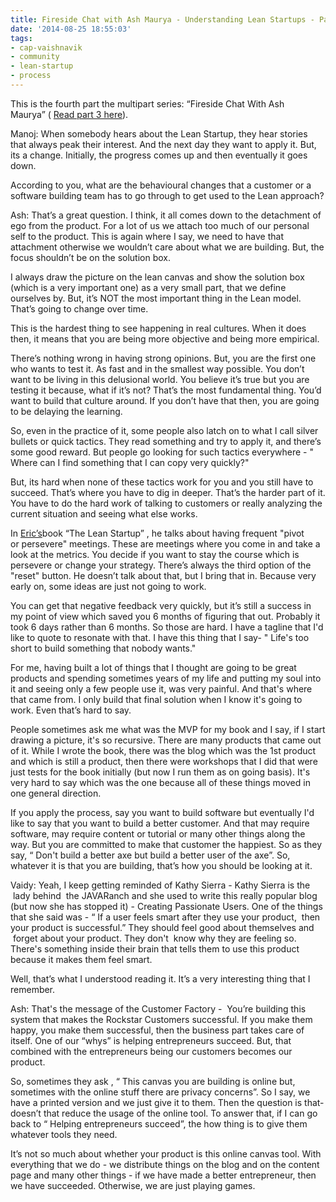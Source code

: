 ```yaml
---
title: Fireside Chat with Ash Maurya - Understanding Lean Startups - Part 4
date: '2014-08-25 18:55:03'
tags:
- cap-vaishnavik
- community
- lean-startup
- process
---
```


This is the fourth part the multipart series: “Fireside Chat With Ash Maurya” (
[Read part 3 here](http://www.multunus.com/blog/2014/08/fireside-chat-ash-maurya-lean-startups-part-3/)).


Manoj: When somebody hears about the Lean Startup, they hear stories that always peak their interest. And the next day they want to apply it. But, its a change. Initially, the progress comes up and then eventually it goes down.

According to you, what are the behavioural changes that a customer or a software building team has to go through to get used to the Lean approach?


Ash: That’s a great question. I think, it all comes down to the detachment of ego from the product. For a lot of us we attach too much of our personal self to the product. This is again where I say, we need to have that attachment otherwise we wouldn’t care about what we are building. But, the focus shouldn’t be on the solution box.

I always draw the picture on the lean canvas and show the solution box (which is a very important one) as a very small part, that we define ourselves by. But, it’s NOT the 
most important thing in the Lean model. That’s going to change over time.

This is the hardest thing to see happening in real cultures. When it does then, it means that you are being more objective and being more empirical.

There’s nothing wrong in having strong opinions. But, you are the first one who wants to test it. As fast and in the smallest way possible. You don’t want to be living in this delusional world. You believe it’s true but you are testing it because, what if it’s not? That’s the most fundamental thing. You’d want to build that culture around. If you don’t have that then, you are going to be delaying the learning.

So, even in the practice of it, some people also latch on to what I call silver bullets or quick tactics. They read something and try to apply it, and there’s some good reward. But people go looking for such tactics everywhere - "
Where can I find something that I can copy very quickly?"

But, its hard when none of these tactics work for you and you still have to succeed. That’s where you have to dig in deeper. That’s the harder part of it. You have to do the hard work of talking to customers or really analyzing the current situation and seeing what else works.

In 
[Eric’s](http://en.wikipedia.org/wiki/Eric_Ries)book “The Lean Startup” , he talks about having frequent "pivot or persevere" meetings. These are meetings where you come in and take a look at the metrics. You decide if you want to stay the course which is persevere or change your strategy. There’s always the third option of the "reset" button. He doesn’t talk about that, but I bring that in. Because very early on, some ideas are just not going to work.

You can get that negative feedback very quickly, but it’s still a success in my point of view which saved you 6 months of figuring that out. Probably it took 6 days rather than 6 months. So those are hard. I have a tagline that I'd like to quote to resonate with that. I have this thing that I say- "
Life's too short to build something that nobody wants."

For me, having built a lot of things that I thought are going to be great products and spending sometimes years of my life and putting my soul into it and seeing only a few people use it, was very painful. And that's where that came from. I only build that final solution when I know it's going to work. Even that’s hard to say.

People sometimes ask me what was the MVP for my book and I say, if I start drawing a picture, it's so recursive. There are many products that came out of it. While I wrote the book, there was the blog which was the 1st product and which is still a product, then there were workshops that I did that were just tests for the book initially (but now I run them as on going basis). It's very hard to say which was the one because all of these things moved in one general direction.

If you apply the process, say you want to build software but eventually I'd like to say that you want to build a better 
customer. And that may require software, may require content or tutorial or many other things along the way. But you are committed to make that customer the happiest. So as they say, “
Don't build a better axe but build a better user of the axe”. So, whatever it is that you are building, that’s how you should be looking at it.


Vaidy: Yeah, I keep getting reminded of Kathy Sierra - Kathy Sierra is the  lady behind  the JAVARanch and she used to write this really popular blog (but now she has stopped it) - Creating Passionate Users. One of the things that she said was - “
If a user feels smart after they use your product,  then your product is successful.” They should feel good about themselves and  forget about your product. They don't  know why they are feeling so. There's something inside their brain that tells them to use this product because it makes them feel smart.

Well, that’s what I understood reading it. It’s a very interesting thing that I remember.


Ash: That's the message of the Customer Factory -  You’re building this system that makes the Rockstar Customers successful. If you make them happy, you make them successful, then the business part takes care of itself. One of our “whys” is helping entrepreneurs succeed. But, that combined with the entrepreneurs being our customers becomes our product.

So, sometimes they ask , “
This canvas you are building is online but, sometimes with the online stuff there are privacy concerns”. So I say, we have a printed version and we just give it to them. Then the question is that- doesn’t that reduce the usage of the online tool. To answer that, if I can go back to “
Helping entrepreneurs succeed”, the how thing is to give them whatever tools they need.

It’s not so much about whether your product is this online canvas tool. With everything that we do - we distribute things on the blog and on the content page and many other things - if we have made a better entrepreneur, then we have succeeded. Otherwise, we are just playing games.
